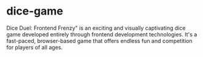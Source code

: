 # dice-game
Dice Duel: Frontend Frenzy" is an exciting and visually captivating dice game developed entirely through frontend development technologies. It's a fast-paced, browser-based game that offers endless fun and competition for players of all ages.
